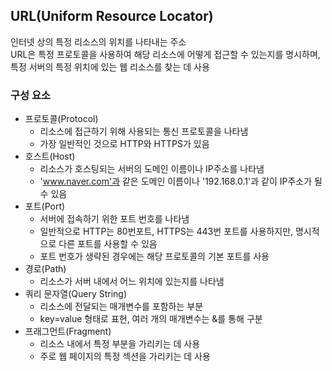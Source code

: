 ## URL(Uniform Resource Locator)
인터넷 상의 특정 리소스의 위치를 나타내는 주소   
URL은 특정 프로토콜을 사용하여 해당 리소스에 어떻게 접근할 수 있는지를 명시하며, 특정 서버의 특정 위치에 있는 웹 리소스를 찾는 데 사용

### 구성 요소
- 프로토콜(Protocol)
  - 리소스에 접근하기 위해 사용되는 통신 프로토콜을 나타냄
  - 가장 일반적인 것으로 HTTP와 HTTPS가 있음
- 호스트(Host)
  - 리소스가 호스팅되는 서버의 도메인 이름이나 IP주소를 나타냄
  - 'www.naver.com'과 같은 도메인 이름이나 '192.168.0.1'과 같이 IP주소가 될 수 있음
- 포트(Port)
  - 서버에 접속하기 위한 포트 번호를 나타냄
  - 일반적으로 HTTP는 80번포트, HTTPS는 443번 포트를 사용하지만, 명시적으로 다른 포트를 사용할 수 있음
  - 포트 번호가 생략된 경우에는 해당 프로토콜의 기본 포트를 사용
- 경로(Path)
  - 리소스가 서버 내에서 어느 위치에 있는지를 나타냄
- 쿼리 문자열(Query String)
  - 리소스에 전달되는 매개변수를 포함하는 부분
  - key=value 형태로 표현, 여러 개의 매개변수는 &를 통해 구분
- 프래그먼트(Fragment)
  - 리소스 내에서 특정 부분을 가리키는 데 사용
  - 주로 웹 페이지의 특정 섹션을 가리키는 데 사용